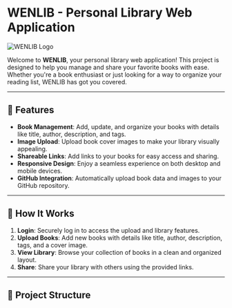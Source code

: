 # WENLIB - Personal Library Web Application

![WENLIB Logo](./assets/bookpeng.ico)

Welcome to **WENLIB**, your personal library web application! This project is designed to help you manage and share your favorite books with ease. Whether you're a book enthusiast or just looking for a way to organize your reading list, WENLIB has got you covered.

---

## 🌟 Features

- **Book Management**: Add, update, and organize your books with details like title, author, description, and tags.
- **Image Upload**: Upload book cover images to make your library visually appealing.
- **Shareable Links**: Add links to your books for easy access and sharing.
- **Responsive Design**: Enjoy a seamless experience on both desktop and mobile devices.
- **GitHub Integration**: Automatically upload book data and images to your GitHub repository.

---

## 🚀 How It Works

1. **Login**: Securely log in to access the upload and library features.
2. **Upload Books**: Add new books with details like title, author, description, tags, and a cover image.
3. **View Library**: Browse your collection of books in a clean and organized layout.
4. **Share**: Share your library with others using the provided links.

---

## 📂 Project Structure
